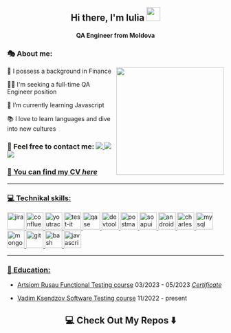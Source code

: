 <h2 align="center">Hi there, I'm Iulia</a> 
<img src="https://github.com/blackcater/blackcater/raw/main/images/Hi.gif" height="32"/></h1>
<h4 align="center"> QA Engineer from Moldova </h3>
<!---<img src="https://github.com/sciencepal/sciencepal/blob/master/assets/life_balance.gif" alt="side Image" align="right" width="250" height="auto" />--->

### 🎭 About me: 
<img src="https://steamuserimages-a.akamaihd.net/ugc/913543371320728145/99C723233636B4390B13DD2C2551D8627AA3B322/?imw=512&amp;imh=512&amp;ima=fit&amp;impolicy=Letterbox&amp;imcolor=%23000000&amp;letterbox=true" align="right" width="250px"/>
<p> 📌 I possess a background in Finance
<p> 👩‍💻 I'm seeking a full-time QA Engineer position
<p> 🌱 I’m currently learning Javascript
<p> 📚 I love to learn languages and dive into new cultures

### 📩 Feel free to contact me:  <a href="https://www.linkedin.com/in/iulianicolaeva/"><img src="https://img.shields.io/badge/linkedin-%230077B5.svg?style=for-the-badge&logo=linkedin&logoColor=white"/> <a href="mailto:julemonadee@gmail.com"><img src="https://img.shields.io/badge/Gmail-D14836?style=for-the-badge&logo=gmail&logoColor=white"/> <a href="https://t.me/julemonade"><img src="https://img.shields.io/badge/Telegram-2CA5E0?style=for-the-badge&logo=telegram&logoColor=white"/>

### 🎋 You can find my CV <a href="https://drive.google.com/file/d/1ZqRs8peUoVBMjqg7atiJoIKN7DNTB30N/view?usp=drive_link">_here_
---
### 💻 Technikal skills:
<div id="badges">
<img src="https://cdn.jsdelivr.net/gh/devicons/devicon/icons/jira/jira-original.svg" title="jira" alt="jira" width="40" height="40"/>
<img src="https://pbs.twimg.com/profile_images/1022908662392619008/5_z16TbH_400x400.jpg" alt="confluence" width="40" height="40"/>
<img src="https://upload.wikimedia.org/wikipedia/commons/thumb/8/8d/YouTrack_Icon.svg/1024px-YouTrack_Icon.svg.png?20200803082248" title="youtrack" alt="youtrack" width="40" height="40"/>
<img src="https://docs.testit.software/images/testit_logo_icon.png" title="test-it" alt="test-it" width="40" height="40"/>
<img src="https://luna1.co/eb0187.png" title="qase" alt="qase" width="40" height="40"/>
<img src="https://d33wubrfki0l68.cloudfront.net/38b5c953a4667366685d55db55d057c86db1fc54/a0fdc/static/acae6b24d940347661ca901ea07f47c1/chrome-dev-logo-icon.png" title="devtools" alt="devtools" width="40" height="40"/>
<img src="https://img.uxwing.com/wp-content/themes/uxwing/download/brands-social-media/postman-icon.svg" title="postman" alt="postman" width="40" height="40"/>
<img src="https://static0.smartbear.co/smartbearbrand/media/images/home/soapui-icon.svg" title="soapui" alt="soapui" width="40" height="40"/>
<img src="https://cdn.jsdelivr.net/gh/devicons/devicon/icons/androidstudio/androidstudio-original.svg" title="android-studio" alt="android-studio" width="40" height="40"/>
<img src="https://cdn.icon-icons.com/icons2/3053/PNG/512/charles_proxy_macos_bigsur_icon_190302.png" title="charles-proxy" alt="charles-proxy" width="40" height="40"/>
<img src="https://cdn.jsdelivr.net/gh/devicons/devicon/icons/mysql/mysql-original.svg" title="mysql" alt="mysql" width="40" height="40"/>
<img src="https://cdn.jsdelivr.net/gh/devicons/devicon/icons/mongodb/mongodb-original.svg" title="mongodb" alt="mongodb" width="40" height="40"/>
<img src="https://cdn.jsdelivr.net/gh/devicons/devicon/icons/git/git-original.svg" title="git" alt="git" width="40" height="40"/>
<img src="https://upload.wikimedia.org/wikipedia/commons/thumb/4/4b/Bash_Logo_Colored.svg/1024px-Bash_Logo_Colored.svg.png?20180723054350" title="bash" alt="bash" width="40" height="40"/>
<img src="https://upload.wikimedia.org/wikipedia/commons/6/6a/JavaScript-logo.png" title="javascript" alt="javascript" width="40" height="40"/>
</div>

---

### 🧩 Education:
- [Artsiom Rusau Functional Testing course](https://artsiomrusau.com/qa-from-scratch) 03/2023 - 05/2023  <a href="https://drive.google.com/file/d/1VypOVPpXy5Km4E-Iqx4-ejj2pYeC-5jr/view?usp=drive_link">_Certificate_
- [Vadim Ksendzov Software Testing course](https://ksendzov.com/) 11/2022 - present
  
  <h2  align="center">💻 Check Out My Repos ⬇️ </h2>
